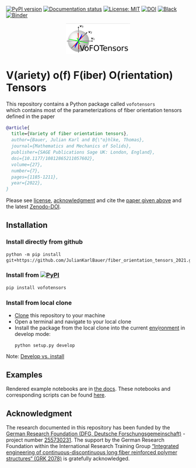 [![PyPI version](https://badge.fury.io/py/vofotensors.svg)][url_pypi_this_package]
[![Documentation status](https://readthedocs.org/projects/vofotensors/badge/?version=latest)][url_read_the_docs_latest]
[![License: MIT](https://img.shields.io/badge/License-MIT-yellow.svg)](LICENSE)
[![DOI](https://zenodo.org/badge/356695831.svg)](https://zenodo.org/badge/latestdoi/356695831)
[![Black](https://img.shields.io/badge/code%20style-black-000000.svg)](https://github.com/psf/black)
[![Binder](https://mybinder.org/badge_logo.svg)](https://mybinder.org/v2/gh/JulianKarlBauer/fiber_orientation_tensors_2021/HEAD)

<p align="center">
  <a href="https://github.com/JulianKarlBauer/fiber_orientation_tensors_2021">
  <img alt="VoFoTensors" src="logo/logo.png" width="35%">
  </a>
</p>

# V(ariety) o(f) F(iber) O(rientation) Tensors

This repository contains a Python package called `vofotensors`  
which contains most of the parameterizations of fiber orientation tensors
defined in the paper

```bibtex
@article{
  title={Variety of fiber orientation tensors},
  author={Bauer, Julian Karl and B{\"o}hlke, Thomas},
  journal={Mathematics and Mechanics of Solids},
  publisher={SAGE Publications Sage UK: London, England},
  doi={10.1177/10812865211057602},
  volume={27},
  number={7},
  pages={1185-1211},
  year={2022},
}
```

Please see [license][url_license],
[acknowledgment](#acknowledgment)
and cite the [paper given above][url_mms_article] and the latest [Zenodo-DOI][latest_doi].

## Installation

### Install directly from github
```
python -m pip install git+https://github.com/JulianKarlBauer/fiber_orientation_tensors_2021.git
```

### Install from [![PyPI](https://badge.fury.io/py/vofotensors.svg)][url_pypi_this_package]
```bash
pip install vofotensors
```

### Install from local clone
- [Clone][url_how_to_clone] this repository to your machine
- Open a terminal and navigate to your local clone
- Install the package from the local clone into the current [env][url_env_python]i[ronment][url_env_conda] in develop mode:
	```shell
	python setup.py develop
	```

Note: [Develop vs. install](https://stackoverflow.com/a/19048754/8935243)

## Examples

Rendered example notebooks are in [the docs][url_read_the_docs_latest_notebooks].
These notebooks and corresponding scripts can be found [here][url_docs_source_notebooks].

## Acknowledgment

The research documented in this repository has been funded by the
[German Research Foundation (DFG, Deutsche Forschungsgemeinschaft)][dfg_website] - project number [255730231][dfg_project].
The support by the German Research Foundation within the International Research Training Group
[“Integrated engineering of continuous-discontinuous long fiber reinforced polymer structures“ (GRK 2078)][grk_website]
is gratefully acknowledged.

[grk_website]: https://www.grk2078.kit.edu/
[dfg_website]: https://www.dfg.de/
[dfg_project]: https://gepris.dfg.de/gepris/projekt/255730231

[latest_doi]: https://zenodo.org/badge/latestdoi/356695831
[url_mms_article]: https://journals.sagepub.com/doi/full/10.1177/10812865211057602
[url_license]: LICENSE

[url_how_to_clone]: https://docs.github.com/en/repositories/creating-and-managing-repositories/cloning-a-repository

[url_env_python]: https://docs.python.org/3/tutorial/venv.html
[url_env_conda]: https://docs.conda.io/projects/conda/en/latest/user-guide/tasks/manage-environments.html

[url_read_the_docs_latest]: https://vofotensors.readthedocs.io/en/latest/
[url_read_the_docs_latest_notebooks]: https://vofotensors.readthedocs.io/en/latest/source/example_notebooks.html
[url_docs_source_notebooks]: https://github.com/JulianKarlBauer/fiber_orientation_tensors_2021/tree/master/docs/source/notebooks

[url_pypi_this_package]: https://pypi.org/project/vofotensors/
